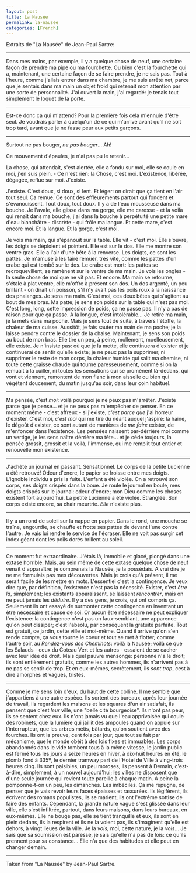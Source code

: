 ```yaml
---
layout: post
title: La Nausée
permalink: la-nausee
categories: [French]
---
```


Extraits de "La Nausée" de Jean-Paul Sartre:

---

Dans mes mains, par exemple, il y a quelque chose de neuf, une certaine
façon de prendre ma pipe ou ma fourchette. Ou bien c'est la fourchette
qui a, maintenant, une certaine façon de se faire prendre, je ne sais
pas. Tout à l'heure, comme j'allais entrer dans ma chambre, je me suis
arrêté net, parce que je sentais dans ma main un objet froid qui
retenait mon attention par une sorte de personnalité. J'ai ouvert la
main, j'ai regardé: je tenais tout simplement le loquet de la porte.

----

Est-ce donc ça qui m'attend? Pour la première fois cela m'ennuie d'être
seul. Je voudrais parler à quelqu'un de ce qui m'arrive avant qu'il ne
soit trop tard, avant que je ne fasse peur aux petits garçons.

---

Surtout ne pas bouger, _ne pas bouger_... Ah!

Ce mouvement d'épaules, je n'ai pas pu le retenir...

La chose, qui attendait, s'est alertée, elle a fondu sur moi, elle se
coule en moi, j'en suis plein. - Ce n'est rien: la Chose, c'est moi.
L'existence, libérée, dégagée, reflue sur moi. J'existe.

J'existe. C'est doux, si doux, si lent. Et léger: on dirait que ça tient
en l'air tout seul. Ça remue. Ce sont des effleurements partout qui
fondent et s'évanouissent. Tout doux, tout doux. Il y a de l'eau
mousseuse dans ma bouche. Je l'avale, elle glisse dans ma gorge, elle me
caresse - et la voilà qui renaît dans ma bouche, j'ai dans la bouche à
perpétuité une petite mare d'eau blanchâtre - discrète - qui frôle ma
langue. Et cette mare, c'est encore moi. Et la langue. Et la gorge,
c'est moi.

Je vois ma main, qui s'épanouit sur la table. Elle vit - c'est moi. Elle
s'ouvre, les doigts se déploient et pointent. Elle est sur le dos. Elle
me montre son ventre gras. Elle a l'air d'une bête à la renverse. Les
doigts, ce sont les pattes. Je m'amuse à les faire remuer, très vite,
comme les pattes d'un crabe qui est tombé sur le dos. Le crabe est mort:
les pattes se recroquevillent, se ramènent sur le ventre de ma main. Je
vois les ongles - la seule chose de moi que ne vit pas. Et encore. Ma
main se retourne, s'étale à plat ventre, elle m'offre à présent son dos.
Un dos argenté, un peu brillant - on dirait un poisson, s'il n'y avait
pas les poils roux à la naissance des phalanges. Je sens ma main. C'est
moi, ces deux bêtes qui s'agitent au bout de mes bras. Ma patte; je sens
son poids sur la table qui n'est pas moi. C'est long, long, cette
impression de poids, ça ne passe pas. Il n'y a pas de raison pour que ça
passe. A la longue, c'est intolérable... Je retire ma main, je la mets
dans ma poche. Mais je sens tout de suite, à travers l'étoffe, la
chaleur de ma cuisse. Aussitôt, je fais sauter ma main de ma poche; je
la laisse pendre contre le dossier de la chaise. Maintenant, je sens
son poids au bout de mon bras. Elle tire un peu, à peine, mollement,
moelleusement, elle existe. Je n'insiste pas: où que je la mette, elle
continuera d'exister et je continuerai de sentir qu'elle existe; je ne
peux pas la supprimer, ni supprimer le reste de mon corps, la chaleur
humide qui salit ma chemise, ni toute cette graisse chaude qui tourne
paresseusement, comme si on la remuait à la cuiller, ni toutes les
sensations qui se promènent là-dedans, qui vont et viennent, remontent
de mon flanc à mon aisselle ou bien qui végètent doucement, du matin
jusqu'au soir, dans leur coin habituel.

---

Ma pensée, c'est _moi_: voilà pourquoi je ne peux pas m'arrêter.
J'existe parce que je pense... et je ne peux pas m'empêcher de penser.
En ce moment même - c'est affreux - si j'existe, _c'est parce que_ j'ai
horreur d'exister. C'est moi, _c'est moi_ qui me tire du néant auquel
j'aspire: la haine, le dégoût d'exister, ce sont autant de manières de
_me faire_ exister, de m'enfoncer dans l'existence. Les pensées naissent
par-dérrière moi comme un vertige, je les sens naître dérrière ma
tête... et je cède toujours, la pensée grossit, grossit et la voilà,
l'immense, qui me remplit tout entier et renouvelle mon existence.

---

J'achète un journal en passant. Sensationnel. Le corps de la petite
Lucienne a été retrouvé! Odeur d'encre, le papier se froisse entre mes
doigts. L'ignoble individu a pris la fuite. L'enfant a été violée. On a
retrouvé son corps, ses doigts crispés dans la boue. Je roule le journal
en boule, mes doigts crispés sur le journal: odeur d'encre; mon Dieu
comme les choses existent fort aujourd'hui. La petite Lucienne a été
violée. Étranglée. Son corps existe encore, sa chair meurtrie. _Elle_
n'existe plus.

---

Il y a un rond de soleil sur la nappe en papier. Dans le rond, une
mouche se traîne, engourdie, se chauffe et frotte ses pattes de devant
l'une contre l'autre. Je vais lui rendre le service de l'écraser. Elle
ne voit pas surgir cet index géant dont les poils dorés brillent au
soleil.

---

Ce moment fut extraordinaire. J'étais là, immobile et glacé, plongé dans
une extase horrible. Mais, au sein même de cette extase quelque chose de
neuf venait d'apparaître: je comprenais la Nausée, je la possédais. A
vrai dire je ne me formulais pas mes découvertes. Mais je crois qu'à
présent, il me serait facile de les mettre en mots. L'essentiel c'est la
contingence. Je veux dire que, par définition, l'existence n'est pas la
nécessité. Exister, c'est _être là_, simplement; les existants
apparaissent, se laissent _rencontrer_, mais on ne peut jamais les
_déduire_. Il y a des gens, je crois, qui ont compris ça. Seulement ils
ont essayé de surmonter cette contingence en inventant un être
nécessaire et cause de soi. Or aucun être nécessaire ne peut expliquer
l'existence: la contingence n'est pas un faux-semblant, une apparence
qu'on peut dissiper; c'est l'absolu, par conséquent la gratuité
parfaite. Tout est gratuit, ce jardin, cette ville et moi-même. Quand il
arrive qu'on s'en rende compte, ça vous tourne le coeur et tout se met à
flotter, comme l'autre soir, au _Rendez-vous des Cheminots_: voilà la
Nausée; voilà ce que les Salauds - ceux du Coteau Vert et les autres -
essaient de se cacher avec leur idée de droit. Mais quel pauvre
mensonge: personne n'a le droit; ils sont entièrement gratuits, comme
les autres hommes, ils n'arrivent pas à ne pas se sentir de trop. Et en
eux-mêmes, secrètement, ils _sont trop_, cest à dire amorphes et vagues,
tristes.

---

Comme je me sens loin d'eux, du haut de cette colline. Il me semble que
j'appartiens à une autre espèce. Ils sortent des bureaux, après leur
journée de travail, ils regardent les maisons et les squares d'un air
satisfait, ils pensent que c'est _leur_ ville, une "belle cité
bourgeoise". Ils n'ont pas peur, ils se sentent chez eux. Ils n'ont
jamais vu que l'eau apprivoisée qui coule des robinets, que la lumière
qui jaillit des ampoules quand on appuie sur l'interrupteur, que les
arbres métis, bâtards, qu'on soutient avec des fourches. Ils ont la
preuve, cent fois par jour, que tout se fait par mécanisme, que le monde
obéit à des lois fixes et immuables. Les corps abandonnés dans le vide
tombent tous à la même vitesse, le jardin public est fermé tous les
jours à seize heures en hiver, à dix-huit heures en été, le plomb fond à
335º, le dernier tramway part de l'Hotel de Ville à ving-trois heures
cinq. Ils sont paisibles, un peu moroses, ils pensent à Demain,
c'est-à-dire, simplement, à un nouvel aujourd'hui; les villes ne
disposent que d'une seule journée qui revient toute pareille à chaque
matin. A peine la pomponne-t-on un peu, les dimanches. Les imbéciles. Ça
me répugne, de penser que je vais revoir leurs faces épaisses et
rassurées. Ils légifèrent, ils écrivent des romans populistes, ils se
marient, ils ont l'extrême sottise de faire des enfants. Cependant, la
grande nature vague s'est glissée dans leur ville, elle s'est infiltrée,
partout, dans leurs maisons, dans leurs bureaux, en eux-mêmes. Elle ne
bouge pas, elle se tient tranquille et eux, ils sont en plein dedans,
ils la respirent et ils ne la voient pas, ils s'imaginent qu'elle est
dehors, à vingt lieues de la ville. Je la _vois_, moi, cette nature, je
la _vois_... Je sais que sa soumission est paresse, je sais qu'elle n'a
pas de lois: ce qu'ils prennent pour sa constance... Elle n'a que des
habitudes et elle peut en changer demain.


---

Taken from "La Nausée" by Jean-Paul Sartre.
